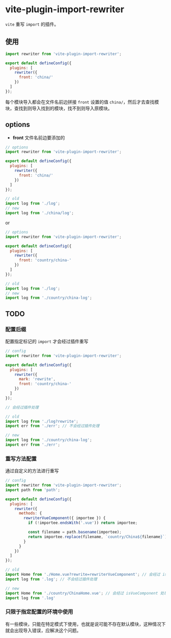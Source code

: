 # vite-plugin-import-rewriter

`vite` 重写 `import` 的插件。

## 使用

```js
import rewriter from 'vite-plugin-import-rewriter';

export default defineConfig({
  plugins: [
    rewriter({
      front: 'china/'
    })
  ]
});
```

每个模块导入都会在文件名前边拼接 `front` 设置的值 `china/`，然后才去查找模块，查找到则导入找到的模块，找不到则导入原模块。

## options

- **front**
  文件名前边要添加的

```js
// options
import rewriter from 'vite-plugin-import-rewriter';

export default defineConfig({
  plugins: [
    rewriter({
      front: 'china/'
    })
  ]
});

// old
import log from './log';
// new
import log from './china/log';
```

or

```js
// options
import rewriter from 'vite-plugin-import-rewriter';

export default defineConfig({
  plugins: [
    rewriter({
      front: 'country/china-'
    })
  ]
});

// old
import log from './log';
// new
import log from './country/china-log';
```

## TODO

### 配置后缀

配置指定标记的 `import` 才会经过插件重写

```js
// config
import rewriter from 'vite-plugin-import-rewriter';

export default defineConfig({
  plugins: [
    rewriter({
      mark: 'rewrite',
      front: 'country/china-'
    })
  ]
});

// 会经过插件处理

// old
import log from './log?rewrite';
import err from './err'; // 不会经过插件处理

// new
import log from './country/china-log';
import err from './err';
```

### 重写方法配置

通过自定义的方法进行重写

```js
// config
import rewriter from 'vite-plugin-import-rewriter';
import path from 'path';

export default defineConfig({
  plugins: [
    rewriter({
      methods: {
        rewriterVueComponent({ importee }) {
          if (!importee.endsWith('.vue')) return importee;

          const filename = path.basename(importee);
          return importee.replace(filename, `country/China${filename}`);
        }
      }
    })
  ]
});

// old
import Home from './Home.vue?rewrite=rewriterVueComponent'; // 会经过 isVueComponent 处理
import log from '.log'; // 不会经过插件处理

// new
import Home from './country/ChinaHome.vue'; // 会经过 isVueComponent 处理
import log from '.log'
```

### 只限于指定配置的环境中使用

有一些模块，只能在特定模式下使用，也就是说可能不存在默认模块，这种情况下就会出现导入错误，应解决这个问题。
